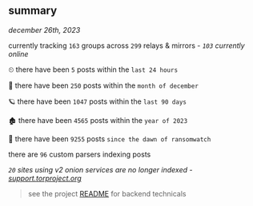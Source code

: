 
## summary
_december 26th, 2023_

currently tracking `163` groups across `299` relays & mirrors - _`103` currently online_

⏲ there have been `5` posts within the `last 24 hours`

🦈 there have been `250` posts within the `month of december`

🪐 there have been `1047` posts within the `last 90 days`

🏚 there have been `4565` posts within the `year of 2023`

🦕 there have been `9255` posts `since the dawn of ransomwatch`

there are `96` custom parsers indexing posts

_`20` sites using v2 onion services are no longer indexed - [support.torproject.org](https://support.torproject.org/onionservices/v2-deprecation/)_

> see the project [README](https://github.com/joshhighet/ransomwatch#ransomwatch--) for backend technicals
